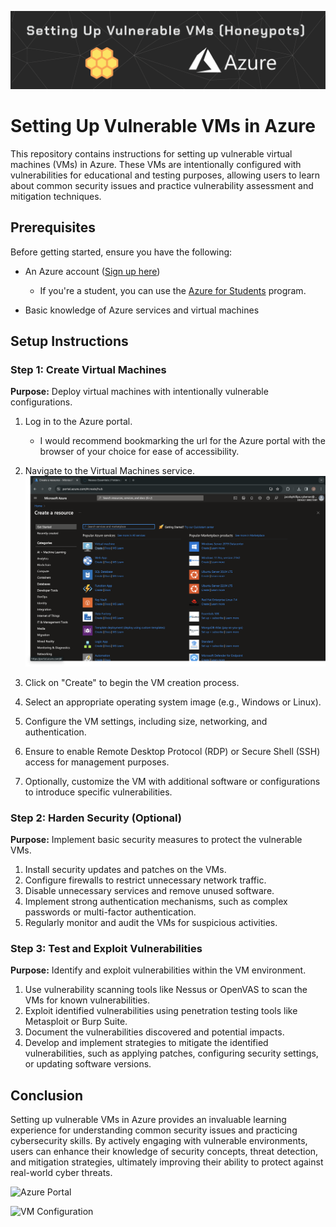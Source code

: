 ![banner](honeypot.png)
# Setting Up Vulnerable VMs in Azure

This repository contains instructions for setting up vulnerable virtual machines (VMs) in Azure. These VMs are intentionally configured with vulnerabilities for educational and testing purposes, allowing users to learn about common security issues and practice vulnerability assessment and mitigation techniques.

## Prerequisites

Before getting started, ensure you have the following:

- An Azure account ([Sign up here](https://azure.microsoft.com/en-us/free))
  -   If you're a student, you can use the [Azure for Students](https://azure.microsoft.com/en-gb/free/students) program.
  
- Basic knowledge of Azure services and virtual machines

## Setup Instructions

### Step 1: Create Virtual Machines

**Purpose:** Deploy virtual machines with intentionally vulnerable configurations.

1. Log in to the Azure portal.
   - I would recommend bookmarking the url for the Azure portal with the browser of your choice for ease of accessibility.

2. Navigate to the Virtual Machines service.
  ![Azure Portal](Create-VM.png)
   
3. Click on "Create" to begin the VM creation process.
5. Select an appropriate operating system image (e.g., Windows or Linux).
6. Configure the VM settings, including size, networking, and authentication.
7. Ensure to enable Remote Desktop Protocol (RDP) or Secure Shell (SSH) access for management purposes.
8. Optionally, customize the VM with additional software or configurations to introduce specific vulnerabilities.

### Step 2: Harden Security (Optional)

**Purpose:** Implement basic security measures to protect the vulnerable VMs.

1. Install security updates and patches on the VMs.
2. Configure firewalls to restrict unnecessary network traffic.
3. Disable unnecessary services and remove unused software.
4. Implement strong authentication mechanisms, such as complex passwords or multi-factor authentication.
5. Regularly monitor and audit the VMs for suspicious activities.

### Step 3: Test and Exploit Vulnerabilities

**Purpose:** Identify and exploit vulnerabilities within the VM environment.

1. Use vulnerability scanning tools like Nessus or OpenVAS to scan the VMs for known vulnerabilities.
2. Exploit identified vulnerabilities using penetration testing tools like Metasploit or Burp Suite.
3. Document the vulnerabilities discovered and potential impacts.
4. Develop and implement strategies to mitigate the identified vulnerabilities, such as applying patches, configuring security settings, or updating software versions.

## Conclusion

Setting up vulnerable VMs in Azure provides an invaluable learning experience for understanding common security issues and practicing cybersecurity skills. By actively engaging with vulnerable environments, users can enhance their knowledge of security concepts, threat detection, and mitigation strategies, ultimately improving their ability to protect against real-world cyber threats.

![Azure Portal](image_url_1)

![VM Configuration](image_url_2)
